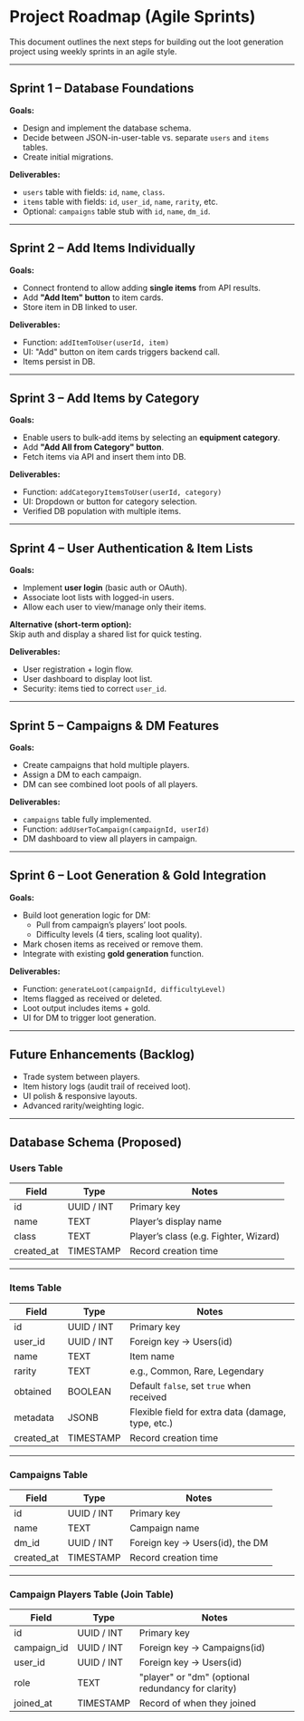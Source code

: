 # Project Roadmap (Agile Sprints)

This document outlines the next steps for building out the loot generation project using weekly sprints in an agile style.

---

## Sprint 1 – Database Foundations
**Goals:**
- Design and implement the database schema.  
- Decide between JSON-in-user-table vs. separate `users` and `items` tables.  
- Create initial migrations.  

**Deliverables:**
- `users` table with fields: `id`, `name`, `class`.  
- `items` table with fields: `id`, `user_id`, `name`, `rarity`, etc.  
- Optional: `campaigns` table stub with `id`, `name`, `dm_id`.  

---

## Sprint 2 – Add Items Individually
**Goals:**
- Connect frontend to allow adding **single items** from API results.  
- Add **"Add Item" button** to item cards.  
- Store item in DB linked to user.  

**Deliverables:**
- Function: `addItemToUser(userId, item)`  
- UI: "Add" button on item cards triggers backend call.  
- Items persist in DB.  

---

## Sprint 3 – Add Items by Category
**Goals:**
- Enable users to bulk-add items by selecting an **equipment category**.  
- Add **"Add All from Category" button**.  
- Fetch items via API and insert them into DB.  

**Deliverables:**
- Function: `addCategoryItemsToUser(userId, category)`  
- UI: Dropdown or button for category selection.  
- Verified DB population with multiple items.  

---

## Sprint 4 – User Authentication & Item Lists
**Goals:**
- Implement **user login** (basic auth or OAuth).  
- Associate loot lists with logged-in users.  
- Allow each user to view/manage only their items.  

**Alternative (short-term option):**  
Skip auth and display a shared list for quick testing.  

**Deliverables:**
- User registration + login flow.  
- User dashboard to display loot list.  
- Security: items tied to correct `user_id`.  

---

## Sprint 5 – Campaigns & DM Features
**Goals:**
- Create campaigns that hold multiple players.  
- Assign a DM to each campaign.  
- DM can see combined loot pools of all players.  

**Deliverables:**
- `campaigns` table fully implemented.  
- Function: `addUserToCampaign(campaignId, userId)`  
- DM dashboard to view all players in campaign.  

---

## Sprint 6 – Loot Generation & Gold Integration
**Goals:**
- Build loot generation logic for DM:  
  - Pull from campaign’s players’ loot pools.  
  - Difficulty levels (4 tiers, scaling loot quality).  
- Mark chosen items as received or remove them.  
- Integrate with existing **gold generation** function.  

**Deliverables:**
- Function: `generateLoot(campaignId, difficultyLevel)`  
- Items flagged as received or deleted.  
- Loot output includes items + gold.  
- UI for DM to trigger loot generation.  

---

## Future Enhancements (Backlog)
- Trade system between players.  
- Item history logs (audit trail of received loot).  
- UI polish & responsive layouts.  
- Advanced rarity/weighting logic.  

---

## Database Schema (Proposed)

### Users Table
| Field     | Type        | Notes                        |
|-----------|-------------|------------------------------|
| id        | UUID / INT  | Primary key                  |
| name      | TEXT        | Player’s display name        |
| class     | TEXT        | Player’s class (e.g. Fighter, Wizard) |
| created_at| TIMESTAMP   | Record creation time         |

---

### Items Table
| Field     | Type        | Notes                        |
|-----------|-------------|------------------------------|
| id        | UUID / INT  | Primary key                  |
| user_id   | UUID / INT  | Foreign key → Users(id)      |
| name      | TEXT        | Item name                    |
| rarity    | TEXT        | e.g., Common, Rare, Legendary|
| obtained  | BOOLEAN     | Default `false`, set `true` when received |
| metadata  | JSONB       | Flexible field for extra data (damage, type, etc.) |
| created_at| TIMESTAMP   | Record creation time         |

---

### Campaigns Table
| Field     | Type        | Notes                        |
|-----------|-------------|------------------------------|
| id        | UUID / INT  | Primary key                  |
| name      | TEXT        | Campaign name                |
| dm_id     | UUID / INT  | Foreign key → Users(id), the DM |
| created_at| TIMESTAMP   | Record creation time         |

---

### Campaign Players Table (Join Table)
| Field       | Type        | Notes                        |
|-------------|-------------|------------------------------|
| id          | UUID / INT  | Primary key                  |
| campaign_id | UUID / INT  | Foreign key → Campaigns(id)  |
| user_id     | UUID / INT  | Foreign key → Users(id)      |
| role        | TEXT        | "player" or "dm" (optional redundancy for clarity) |
| joined_at   | TIMESTAMP   | Record of when they joined   |
